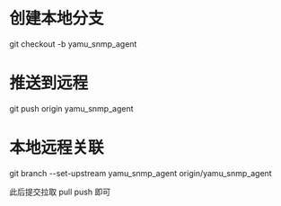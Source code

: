 # 创建本地分支

git checkout -b yamu_snmp_agent

# 推送到远程

git push origin yamu_snmp_agent

# 本地远程关联

git branch --set-upstream yamu_snmp_agent origin/yamu_snmp_agent

此后提交拉取 pull push 即可



